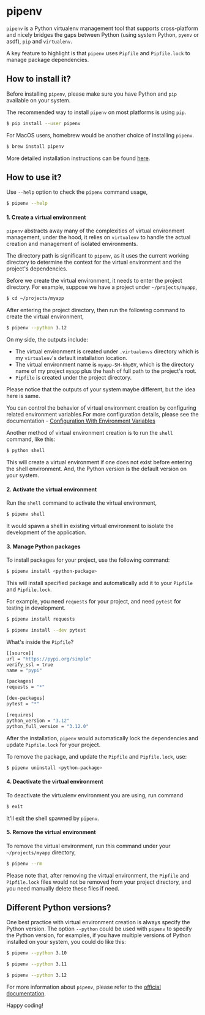 # pipenv

`pipenv` is a Python virtualenv management tool that supports cross-platform and nicely bridges the gaps between Python (using system Python, `pyenv` or asdf), `pip` and `virtualenv`.

A key feature to highlight is that `pipenv` uses `Pipfile` and `Pipfile.lock` to manage package dependencies.

## How to install it?

Before installing `pipenv`, please make sure you have Python and `pip` available on your system.

The recommended way to install `pipenv` on most platforms is using `pip`.

```bash
$ pip install --user pipenv
```

For MacOS users, homebrew would be another choice of installing `pipenv`.

```bash
$ brew install pipenv
```

More detailed installation instructions can be found [here](https://pipenv.pypa.io/en/latest/installation.html).

## How to use it?

Use `--help` option to check the `pipenv` command usage,

```bash
$ pipenv --help
```

#### 1. Create a virtual environment

`pipenv` abstracts away many of the complexities of virtual environment management, under the hood, it relies on `virtualenv` 
to handle the actual creation and management of isolated environments.

The directory path is significant to `pipenv`, as it uses the current working directory to determine the context for the virtual environment and the project's dependencies.

Before we create the virtual environment, it needs to enter the project directory. For example, suppose we have a project under `~/projects/myapp`,

```bash
$ cd ~/projects/myapp
```

After entering the project directory, then run the following command to create the virtual environment,

```bash
$ pipenv --python 3.12
```

On my side, the outputs include:
* The virtual environment is created under `.virtualenvs` directory which is my `virtualenv`'s default installation location.
* The virtual environment name is `myapp-SH-hhpBV`, which is the directory name of my project `myapp` plus the hash of full path to the project's root.
* `Pipfile` is created under the project directory.

Please notice that the outputs of your system maybe different, but the idea here is same.

You can control the behavior of virtual environment creation by configuring related environment variables.For more configuration details, please see the documentation - [Configuration With Environment Variables](https://docs.pipenv.org/advanced/#configuration-with-environment-variables)

Another method of virtual environment creation is to run the `shell` command, like this:

```bash
$ python shell
```

This will create a virtual environment if one does not exist before entering the shell environment. And, the Python version is the default version on your system.


#### 2. Activate the virtual environment
Run the `shell` command to activate the virtual environment,

```bash
$ pipenv shell
```

It would spawn a shell in existing virtual environment to isolate the development of the application.


#### 3. Manage Python packages

To install packages for your project, use the following command:

```bash
$ pipenv install <python-package>
```

This will install specified package and automatically add it to your `Pipfile` and `Pipfile.lock`.

For example, you need `requests` for your project, and need `pytest` for testing in development.

```bash
$ pipenv install requests

$ pipenv install --dev pytest
```

What's inside the `Pipfile`?

```bash
[[source]]
url = "https://pypi.org/simple"
verify_ssl = true
name = "pypi"

[packages]
requests = "*"

[dev-packages]
pytest = "*"

[requires]
python_version = "3.12"
python_full_version = "3.12.0"
```

After the installation, `pipenv` would automatically lock the dependencies and update `Pipfile.lock` for your project.

To remove the package, and update the `Pipfile` and `Pipfile.lock`, use:

```bash
$ pipenv uninstall <python-package>
```

#### 4. Deactivate the virtual environment

To deactivate the virtualenv environment you are using, run command

```bash
$ exit
```

It'll exit the shell spawned by `pipenv`.

#### 5. Remove the virtual environment

To remove the virtual environment, run this command under your `~/projects/myapp` directory,

```bash
$ pipenv --rm
```

Please note that, after removing the virtual environment, the `Pipfile` and `Pipfile.lock` files would not 
be removed from your project directory, and you need manually delete these files if need.

## Different Python versions?

One best practice with virtual environment creation is always specify the Python version.
The option `--python` could be used with `pipenv` to specify the Python version, for examples,
if you have multiple versions of Python installed on your system, you could do like this:

```bash
$ pipenv --python 3.10
```

```bash
$ pipenv --python 3.11
```

```bash
$ pipenv --python 3.12
```

For more information about `pipenv`, please refer to the [official documentation](https://pipenv.pypa.io/en/latest/).

Happy coding!
